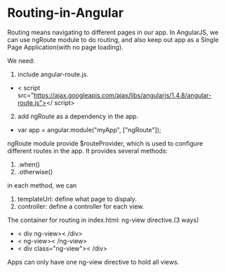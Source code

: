 # Routing-in-Angular
Routing means navigating to different pages in our app. In AngularJS, we can use ngRoute module to do routing, and also keep out app as a Single Page Application(with no page loading).

We need:

1. include angular-route.js.
  - < script src="https://ajax.googleapis.com/ajax/libs/angularjs/1.4.8/angular-route.js"></ script>
2. add ngRoute as a dependency in the app. 
  - var app = angular.module("myApp", ["ngRoute"]);
  
ngRoute module provide $routeProvider, which is used to configure different routes in the app. It provides several methods:

1. .when()
2. .otherwise()

in each method, we can

1. templateUrl: define what page to dispaly.
2. controller: define a controller for each view.

The container for routing in index.html: ng-view directive.(3 ways)

- < div ng-view>< /div>
- < ng-view>< /ng-view>
- < div class="ng-view">< /div>

Apps can only have one ng-view directive to hold all views.

